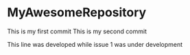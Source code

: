 # MyAwesomeRepository
This is my first commit
This is my second commit

This line was developed while issue 1 was under development